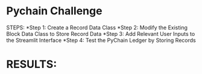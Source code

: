 # Pychain Challenge 
STEPS:
*Step 1: Create a Record Data Class
*Step 2: Modify the Existing Block Data Class to Store Record Data
*Step 3: Add Relevant User Inputs to the Streamlit Interface
*Step 4: Test the PyChain Ledger by Storing Records
# RESULTS: 
